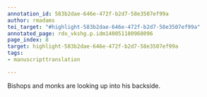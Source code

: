 ```yaml
---
annotation_id: 583b2dae-646e-472f-b2d7-58e3507ef99a
author: rmadams
tei_target: "#highlight-583b2dae-646e-472f-b2d7-58e3507ef99a"
annotated_page: rdx_vkshg.p.idm140051180968096
page_index: 8
target: highlight-583b2dae-646e-472f-b2d7-58e3507ef99a
tags:
- manuscripttranslation

---
```

Bishops and monks are looking up into his backside.